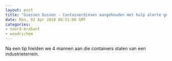```yaml
---
layout: post
title: "Giessen Dussen - Containerdieven aangehouden met hulp alerte getuigen"
date: Mon, 02 Apr 2018 08:51:00 GMT
categories: 
- noord-brabant 
- woudrichem 
---
```


Na een tip hielden we 4 mannen aan die containers stalen van een industrieterrein.
